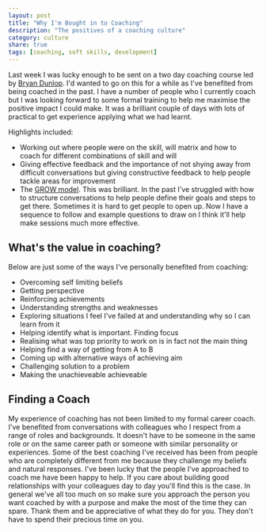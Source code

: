 ```yaml
---
layout: post
title: "Why I'm Bought in to Coaching"
description: "The positives of a coaching culture"
category: culture
share: true
tags: [coaching, soft skills, development]
---
```

Last week I was lucky enough to be sent on a two day coaching course led by [Bryan Dunlop](https://twitter.com/bryandunlop). I'd wanted to go on this for a while as I've benefited from being coached in the past. I have a number of people who I currently coach but I was looking forward to some formal training to help me maximise the positive impact I could make. It was a brilliant couple of days with lots of practical to get experience applying what we had learnt. 

Highlights included: 

* Working out where people were on the skill, will matrix and how to coach for different combinations of skill and will 
* Giving effective feedback and the importance of not shying away from difficult conversations but giving constructive feedback to help people tackle areas for improvement
* The [GROW model](https://en.wikipedia.org/wiki/GROW_model). This was brilliant. In the past I've struggled with how to structure conversations to help people define their goals and steps to get there. Sometimes it is hard to get people to open up. Now I have a sequence to follow and example questions to draw on I think it'll help make sessions much more effective.

## What's the value in coaching?

Below are just some of the ways I've personally benefited from coaching:

* Overcoming self limiting beliefs
* Getting perspective
* Reinforcing achievements
* Understanding strengths and weaknesses
* Exploring situations I feel I've failed at and understanding why so I can learn from it
* Helping identify what is important. Finding focus
* Realising what was top priority to work on is in fact not the main thing
* Helping find a way of getting from A to B
* Coming up with alternative ways of achieving aim 
* Challenging solution to a problem
* Making the unachieveable achieveable

## Finding a Coach

My experience of coaching has not been limited to my formal career coach. I've benefited from conversations with colleagues who I respect from a range of roles and backgrounds. It doesn't have to be someone in the same role or on the same career path or someone with similar personality or experiences. Some of the best coaching I've received has been from people who are completely different from me because they challenge my beliefs and natural responses. I've been lucky that the people I've approached to coach me have been happy to help. If you care about building good relationships with your colleagues day to day you'll find this is the case. In general we've all too much on so make sure you approach the person you want coached by with a purpose and make the most of the time they can spare. Thank them and be appreciative of what they do for you. They don't have to spend their precious time on you.


